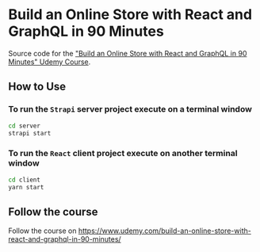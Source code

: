 # Build an Online Store with React and GraphQL in 90 Minutes

Source code for the ["Build an Online Store with React and GraphQL in 90 Minutes" Udemy Course](https://www.udemy.com/build-an-online-store-with-react-and-graphql-in-90-minutes/).

## How to Use

### To run the `Strapi` server project execute on a terminal window

```bash
cd server
strapi start
```

### To run the `React` client project execute on another terminal window

```bash
cd client
yarn start
```

## Follow the course

Follow the course on https://www.udemy.com/build-an-online-store-with-react-and-graphql-in-90-minutes/
